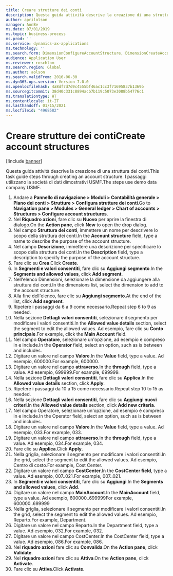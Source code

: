 ```yaml
---
title: Creare strutture dei conti
description: Questa guida attività descrive la creazione di una struttura dei conti.
author: aprilolson
manager: AnnBe
ms.date: 07/01/2019
ms.topic: business-process
ms.prod: ''
ms.service: dynamics-ax-applications
ms.technology: ''
ms.search.form: DimensionConfigureAccountStructure, DimensionCreateAccountStructure, DimensionHierarchyAddLevel, DimensionHierarchyConstraintActivate
audience: Application User
ms.reviewer: roschlom
ms.search.region: Global
ms.author: aolson
ms.search.validFrom: 2016-06-30
ms.dyn365.ops.version: Version 7.0.0
ms.openlocfilehash: 4a8df7d7d9c4555bf46ac1cc3f71695837b1369b
ms.sourcegitcommit: 38d40c331c8894acb7b119c5073e3088b54776c1
ms.translationtype: HT
ms.contentlocale: it-IT
ms.lasthandoff: 01/15/2021
ms.locfileid: "4968582"
---
```

# <a name="create-account-structures"></a><span data-ttu-id="e06b4-103">Creare strutture dei conti</span><span class="sxs-lookup"><span data-stu-id="e06b4-103">Create account structures</span></span>

[!include [banner](../../includes/banner.md)]

<span data-ttu-id="e06b4-104">Questa guida attività descrive la creazione di una struttura dei conti.</span><span class="sxs-lookup"><span data-stu-id="e06b4-104">This task guide steps through creating an account structure.</span></span> <span data-ttu-id="e06b4-105">I passaggi utilizzano la società di dati dimostrativi USMF.</span><span class="sxs-lookup"><span data-stu-id="e06b4-105">The steps use demo data company USMF.</span></span>

1. <span data-ttu-id="e06b4-106">Andare a **Pannello di navigazione > Moduli > Contabilità generale > Piano dei conti > Strutture > Configura strutture dei conti**.</span><span class="sxs-lookup"><span data-stu-id="e06b4-106">Go to **Navigation pane > Modules > General ledger > Chart of accounts > Structures > Configure account structures**.</span></span>
2. <span data-ttu-id="e06b4-107">Nel **Riquadro azioni**, fare clic su **Nuovo** per aprire la finestra di dialogo.</span><span class="sxs-lookup"><span data-stu-id="e06b4-107">On the **Action pane**, click **New** to open the drop dialog.</span></span>
3. <span data-ttu-id="e06b4-108">Nel campo **Struttura dei conti**, immettere un nome per descrivere lo scopo della struttura dei conti.</span><span class="sxs-lookup"><span data-stu-id="e06b4-108">In the **Account structure** field, type a name to describe the purpose of the account structure.</span></span>
4. <span data-ttu-id="e06b4-109">Nel campo **Descrizione**, immettere una descrizione per specificare lo scopo della struttura dei conti.</span><span class="sxs-lookup"><span data-stu-id="e06b4-109">In the **Description** field, type a description to specify the purpose of the account structure.</span></span>
5. <span data-ttu-id="e06b4-110">Fare clic su **Crea**.</span><span class="sxs-lookup"><span data-stu-id="e06b4-110">Click **Create**.</span></span>
6. <span data-ttu-id="e06b4-111">In **Segmenti e valori consentiti**, fare clic su **Aggiungi segmento**.</span><span class="sxs-lookup"><span data-stu-id="e06b4-111">In the **Segments and allowed values**, click **Add segment**.</span></span>
7. <span data-ttu-id="e06b4-112">Nell'elenco Dimensioni, selezionare la dimensione da aggiungere alla struttura dei conti.</span><span class="sxs-lookup"><span data-stu-id="e06b4-112">In the dimensions list, select the dimension to add to the account structure.</span></span>
8. <span data-ttu-id="e06b4-113">Alla fine dell'elenco, fare clic su **Aggiungi segmento**.</span><span class="sxs-lookup"><span data-stu-id="e06b4-113">At the end of the list, click **Add segment**.</span></span>
9. <span data-ttu-id="e06b4-114">Ripetere i passaggi da 6 a 9 come necessario.</span><span class="sxs-lookup"><span data-stu-id="e06b4-114">Repeat step 6 to 9 as needed.</span></span>
10. <span data-ttu-id="e06b4-115">Nella sezione **Dettagli valori consentiti**, selezionare il segmento per modificare i valori consentiti.</span><span class="sxs-lookup"><span data-stu-id="e06b4-115">In the **Allowed value details** section, select the segment to edit the allowed values.</span></span>
    <span data-ttu-id="e06b4-116">Ad esempio, fare clic su **Conto principale**.</span><span class="sxs-lookup"><span data-stu-id="e06b4-116">For example, click the **Main Account** field.</span></span>  
11. <span data-ttu-id="e06b4-117">Nel campo **Operatore**, selezionare un'opzione, ad esempio è compreso in e include.</span><span class="sxs-lookup"><span data-stu-id="e06b4-117">In the **Operator** field, select an option, such as is between and includes.</span></span>
12. <span data-ttu-id="e06b4-118">Digitare un valore nel campo **Valore**.</span><span class="sxs-lookup"><span data-stu-id="e06b4-118">In the **Value** field, type a value.</span></span> <span data-ttu-id="e06b4-119">Ad esempio, 600000.</span><span class="sxs-lookup"><span data-stu-id="e06b4-119">For example, 600000.</span></span>  
13. <span data-ttu-id="e06b4-120">Digitare un valore nel campo **attraverso**.</span><span class="sxs-lookup"><span data-stu-id="e06b4-120">In the **through** field, type a value.</span></span> <span data-ttu-id="e06b4-121">Ad esempio, 699999.</span><span class="sxs-lookup"><span data-stu-id="e06b4-121">For example, 699999.</span></span>  
14. <span data-ttu-id="e06b4-122">Nella sezione **Dettagli valori consentiti**, fare clic su **Applica**.</span><span class="sxs-lookup"><span data-stu-id="e06b4-122">In the **Allowed value details** section, click **Apply**.</span></span>
15. <span data-ttu-id="e06b4-123">Ripetere i passaggi da 10 a 15 come necessario.</span><span class="sxs-lookup"><span data-stu-id="e06b4-123">Repeat step 10 to 15 as needed.</span></span>  
16. <span data-ttu-id="e06b4-124">Nella sezione **Dettagli valori consentiti**, fare clic su **Aggiungi nuovi criteri**.</span><span class="sxs-lookup"><span data-stu-id="e06b4-124">In the **Allowed value details** section, click **Add new criteria**.</span></span>
17. <span data-ttu-id="e06b4-125">Nel campo Operatore, selezionare un'opzione, ad esempio è compreso in e include.</span><span class="sxs-lookup"><span data-stu-id="e06b4-125">In the Operator field, select an option, such as is between and includes.</span></span>
18. <span data-ttu-id="e06b4-126">Digitare un valore nel campo **Valore**.</span><span class="sxs-lookup"><span data-stu-id="e06b4-126">In the **Value** field, type a value.</span></span> <span data-ttu-id="e06b4-127">Ad esempio, 033.</span><span class="sxs-lookup"><span data-stu-id="e06b4-127">For example, 033.</span></span>  
19. <span data-ttu-id="e06b4-128">Digitare un valore nel campo **attraverso**.</span><span class="sxs-lookup"><span data-stu-id="e06b4-128">In the **through** field, type a value.</span></span> <span data-ttu-id="e06b4-129">Ad esempio, 034.</span><span class="sxs-lookup"><span data-stu-id="e06b4-129">For example, 034.</span></span>  
20. <span data-ttu-id="e06b4-130">Fare clic su **Applica**.</span><span class="sxs-lookup"><span data-stu-id="e06b4-130">Click **Apply**.</span></span>
21. <span data-ttu-id="e06b4-131">Nella griglia, selezionare il segmento per modificare i valori consentiti.</span><span class="sxs-lookup"><span data-stu-id="e06b4-131">In the grid, select the segment to edit the allowed values.</span></span> <span data-ttu-id="e06b4-132">Ad esempio, Centro di costo.</span><span class="sxs-lookup"><span data-stu-id="e06b4-132">For example, Cost Center.</span></span>  
22. <span data-ttu-id="e06b4-133">Digitare un valore nel campo **CostCenter**.</span><span class="sxs-lookup"><span data-stu-id="e06b4-133">In the **CostCenter field**, type a value.</span></span> <span data-ttu-id="e06b4-134">Ad esempio, 007..021.</span><span class="sxs-lookup"><span data-stu-id="e06b4-134">For example, 007..021.</span></span>  
23. <span data-ttu-id="e06b4-135">In **Segmenti e valori consentiti**, fare clic su **Aggiungi**.</span><span class="sxs-lookup"><span data-stu-id="e06b4-135">In the **Segments and allowed values**, click **Add**.</span></span>
24. <span data-ttu-id="e06b4-136">Digitare un valore nel campo **MainAccount**.</span><span class="sxs-lookup"><span data-stu-id="e06b4-136">In the **MainAccount** field, type a value.</span></span> <span data-ttu-id="e06b4-137">Ad esempio, 600000..699999</span><span class="sxs-lookup"><span data-stu-id="e06b4-137">For example, 600000..699999</span></span>  
25. <span data-ttu-id="e06b4-138">Nella griglia, selezionare il segmento per modificare i valori consentiti.</span><span class="sxs-lookup"><span data-stu-id="e06b4-138">In the grid, select the segment to edit the allowed values.</span></span> <span data-ttu-id="e06b4-139">Ad esempio, Reparto.</span><span class="sxs-lookup"><span data-stu-id="e06b4-139">For example, Department.</span></span>  
26. <span data-ttu-id="e06b4-140">Digitare un valore nel campo Reparto.</span><span class="sxs-lookup"><span data-stu-id="e06b4-140">In the Department field, type a value.</span></span> <span data-ttu-id="e06b4-141">Ad esempio, 032.</span><span class="sxs-lookup"><span data-stu-id="e06b4-141">For example, 032.</span></span>  
27. <span data-ttu-id="e06b4-142">Digitare un valore nel campo CostCenter.</span><span class="sxs-lookup"><span data-stu-id="e06b4-142">In the CostCenter field, type a value.</span></span> <span data-ttu-id="e06b4-143">Ad esempio, 086.</span><span class="sxs-lookup"><span data-stu-id="e06b4-143">For example, 086.</span></span>  
28. <span data-ttu-id="e06b4-144">Nel **riquadro azioni** fare clic su **Convalida**.</span><span class="sxs-lookup"><span data-stu-id="e06b4-144">On the **Action pane**, click **Validate**.</span></span>
29. <span data-ttu-id="e06b4-145">Nel **riquadro azioni** fare clic su **Attiva**.</span><span class="sxs-lookup"><span data-stu-id="e06b4-145">On the **Action pane**, click **Activate**.</span></span>
30. <span data-ttu-id="e06b4-146">Fare clic su **Attiva**.</span><span class="sxs-lookup"><span data-stu-id="e06b4-146">Click **Activate**.</span></span>

